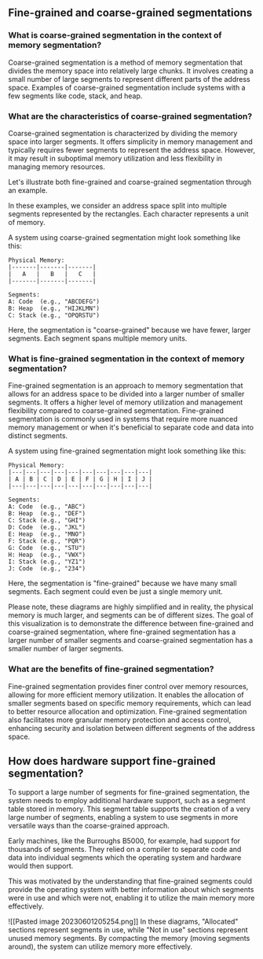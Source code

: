 ## Fine-grained and coarse-grained segmentations
### What is coarse-grained segmentation in the context of memory segmentation?

Coarse-grained segmentation is a method of memory segmentation that divides the memory space into relatively large chunks. It involves creating a small number of large segments to represent different parts of the address space. Examples of coarse-grained segmentation include systems with a few segments like code, stack, and heap.

### What are the characteristics of coarse-grained segmentation?

Coarse-grained segmentation is characterized by dividing the memory space into larger segments. It offers simplicity in memory management and typically requires fewer segments to represent the address space. However, it may result in suboptimal memory utilization and less flexibility in managing memory resources.

Let's illustrate both fine-grained and coarse-grained segmentation through an example.

In these examples, we consider an address space split into multiple segments represented by the rectangles. Each character represents a unit of memory.

A system using coarse-grained segmentation might look something like this:

```
Physical Memory:
|-------|-------|-------|
|   A   |   B   |   C   |
|-------|-------|-------|

Segments:
A: Code  (e.g., "ABCDEFG")
B: Heap  (e.g., "HIJKLMN")
C: Stack (e.g., "OPQRSTU")
```

Here, the segmentation is "coarse-grained" because we have fewer, larger segments. Each segment spans multiple memory units.

### What is fine-grained segmentation in the context of memory segmentation?

Fine-grained segmentation is an approach to memory segmentation that allows for an address space to be divided into a larger number of smaller segments. It offers a higher level of memory utilization and management flexibility compared to coarse-grained segmentation. Fine-grained segmentation is commonly used in systems that require more nuanced memory management or when it's beneficial to separate code and data into distinct segments.

A system using fine-grained segmentation might look something like this:
```
Physical Memory:
|---|---|---|---|---|---|---|---|---|---|
| A | B | C | D | E | F | G | H | I | J |
|---|---|---|---|---|---|---|---|---|---|

Segments:
A: Code  (e.g., "ABC")
B: Heap  (e.g., "DEF")
C: Stack (e.g., "GHI")
D: Code  (e.g., "JKL")
E: Heap  (e.g., "MNO")
F: Stack (e.g., "PQR")
G: Code  (e.g., "STU")
H: Heap  (e.g., "VWX")
I: Stack (e.g., "YZ1")
J: Code  (e.g., "234")
```

Here, the segmentation is "fine-grained" because we have many small segments. Each segment could even be just a single memory unit.

Please note, these diagrams are highly simplified and in reality, the physical memory is much larger, and segments can be of different sizes. The goal of this visualization is to demonstrate the difference between fine-grained and coarse-grained segmentation, where fine-grained segmentation has a larger number of smaller segments and coarse-grained segmentation has a smaller number of larger segments.

### What are the benefits of fine-grained segmentation?

Fine-grained segmentation provides finer control over memory resources, allowing for more efficient memory utilization. It enables the allocation of smaller segments based on specific memory requirements, which can lead to better resource allocation and optimization. Fine-grained segmentation also facilitates more granular memory protection and access control, enhancing security and isolation between different segments of the address space.

## How does hardware support fine-grained segmentation?

To support a large number of segments for fine-grained segmentation, the system needs to employ additional hardware support, such as a segment table stored in memory. This segment table supports the creation of a very large number of segments, enabling a system to use segments in more versatile ways than the coarse-grained approach.

Early machines, like the Burroughs B5000, for example, had support for thousands of segments. They relied on a compiler to separate code and data into individual segments which the operating system and hardware would then support.

This was motivated by the understanding that fine-grained segments could provide the operating system with better information about which segments were in use and which were not, enabling it to utilize the main memory more effectively.

![[Pasted image 20230601205254.png]]
In these diagrams, "Allocated" sections represent segments in use, while "Not in use" sections represent unused memory segments. By compacting the memory (moving segments around), the system can utilize memory more effectively.